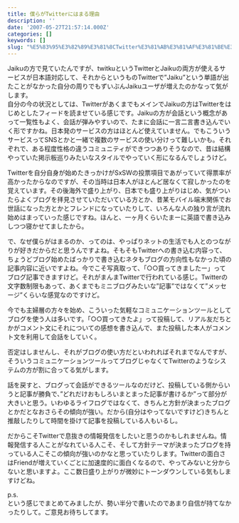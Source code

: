 ```yaml
---
title: 僕らがTwitterにはまる理由
description: ''
date: '2007-05-27T21:57:14.000Z'
categories: []
keywords: []
slug: "%E5%83%95%E3%82%89%E3%81%8CTwitter%E3%81%AB%E3%81%AF%E3%81%BE%E3%82%8B%E7%90%86%E7%94%B1"
---
```

Jaikuの方で見ていたんですが、twitkuというTwitterとJaikuの両方が使えるサービスが日本語対応して、それからというものTwitterで”Jaiku”という単語が出たことがなかった自分の周りでもずいぶんJaikuユーザが増えたのかなって気がします。  
自分の今の状況としては、TwitterがあくまでもメインでJaikuの方はTwitterをはじめとしたフィードを読ませている感じです。Jaikuの方が会話という概念があって一覧性もよく、会話が弾みやすいので、たまに会話に一言二言書き込んでいく形ですかね。日本発のサービスの方はほとんど使えていません。でもこういうサービスってSNSとかと一緒で複数のサービスの使い分けって難しいかも。それぞれで、ある程度性格の違うコミュニティができつつありそうなので、昔は結構やっていた掲示板巡りみたいなスタイルでやっていく形になるんでしょうけど。

Twitterを自分自身が始めたきっかけがSxSWの投票項目であがっていて得票率が高かったからなのですが、その当時は日本人がほとんど居なくて寂しかったのを覚えています。その後海外で盛り上がり、日本でも盛り上がりはじめ、気がついたらよくブログを拝見させていただいている方とか、昔某モバイル端末関係でお世話になった方とかとフレンドになっていたりして、いろんな人の独り言が流れ始めはまっていった感じですね。ほんと、一ヶ月くらいたまーに英語で書き込みしつつ寝かせてましたから。

で、なぜ僕らがはまるのか、ってのは、やっぱりネットの生活でも人とのつながりが好きだからだと思うんですよね。そもそもTwitterへの書き込む内容って、ちょうどブログ始めたばっかりで書き込むネタもブログの方向性もなかった頃の記事内容に近いですよね。今でこそ写真取って、「○○買ってきましたー」ってブログ記事できますけど。それがまんまTwitterで行われている感じ。Twitterの文字数制限もあって、あくまでもミニブログみたいな”記事”ではなくて”メッセージ”くらいな感覚なのですけど。

今でも主婦層の方々を始め、こういった気軽なコミュニケーションツールとしてブログを使う人は多いです。「○○買ってきたよ」って投稿して、リアル友だちとかがコメント文にそれについての感想を書き込んで、また投稿した本人がコメント文を利用して会話をしていく。

否定はしませんし、それがブログの使い方だといわれればそれまでなんですが、そういうコミュニケーションツールってブログじゃなくてTwitterのようなシステムの方が割に合ってる気がします。

話を戻すと、ブログって会話ができるツールなのだけど、投稿している側からいうと記事が勝負で、”どれだけおもしろいまとまった記事が書けるか”って部分が大きいと思う。いわゆるライフログではなくて、きちんと方針が決まったブログとかだとなおさらその傾向が強い。だから(自分はやってないですけど)きちんと推敲したりして時間を掛けて記事を投稿している人もいるし。

だからこそTwitterで息抜きの情報発信をしたいと思うのかもしれませんね。情報発信する人ことがなれている人こそ、そして方針テーマが決まったブログを持っている人こそこの傾向が強いのかなと思っていたりします。Twitterの面白さはFriendが増えていくごとに加速度的に面白くなるので、やってみないと分からないと思いますよ。ここ数日盛り上がりが微妙にトーンダウンしている気もしますけどね。

p.s.  
という感じでまとめてみましたが、勢い半分で書いたのであまり自信が持てなかったりして。ご意見お待ちしてます。